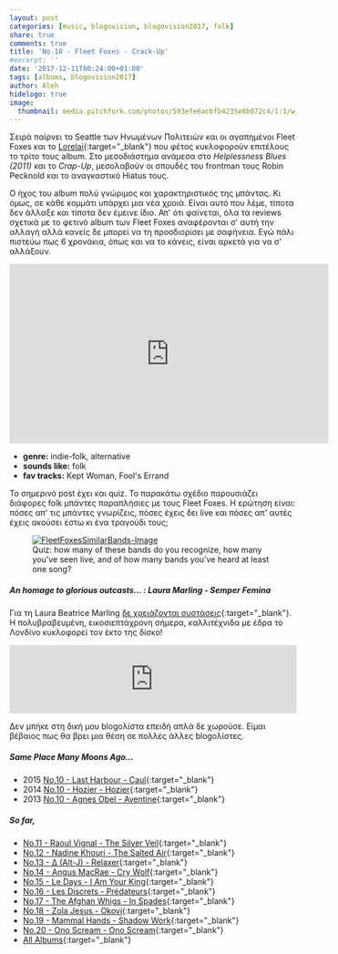 ```yaml
---
layout: post
categories: [music, blogovision, blogovision2017, folk]
share: true
comments: true
title: 'No.10 - Fleet Foxes - Crack-Up'
#excerpt: ''
date: '2017-12-11T00:24:00+01:00'
tags: [albums, blogovision2017]
author: Aleh
hidelogo: true
image:
  thumbnail: media.pitchfork.com/photos/593efe6acbfb4235e8b872c4/1:1/w_600/crack-up.jpg
---
```

Σειρά παίρνει το Seattle των Ηνωμένων Πολιτειών και οι αγαπημένοι Fleet Foxes και το [Lorelai](https://www.youtube.com/watch?v=xtFrGCJrnKc){:target="_blank"} που φέτος κυκλοφορούν επιτέλους το τρίτο τους album. Στο μεσοδιάστημα ανάμεσα στο *Helplessness Blues (2011)* και το *Crap-Up*, μεσολαβούν οι σπουδές του frontman τους Robin Pecknold και το αναγκαστικό Hiatus τους.

Ο ήχος του album πολύ γνώριμος και χαρακτηριστικός της μπάντας. Κι όμως, σε κάθε κομμάτι υπάρχει μια νέα χροιά. Είναι αυτό που λέμε, τίποτα δεν άλλαξε και τίποτα δεν έμεινε ίδιο. Απ' ότι φαίνεται, όλα τα reviews σχετικά με το φετινό album των Fleet Foxes αναφέρονται σ' αυτή την αλλαγή αλλά κανείς δε μπορεί να τη προσδιορίσει με σαφήνεια. Εγώ πάλι πιστεύω πως 6 χρονάκια, όπως και να το κάνεις, είναι αρκετά για να σ' αλλάξουν.

<iframe width="560" height="315" src="https://www.youtube.com/embed/X5hMBxYqq5c?rel=0" frameborder="0" gesture="media" allow="encrypted-media" allowfullscreen></iframe>

* **genre:** indie-folk, alternative
* **sounds like:** folk
* **fav tracks:** Kept Woman, Fool's Errand

Το σημερινό post έχει και quiz. Το παρακάτω σχέδιο παρουσιάζει διάφορες folk μπάντες παραπλήσιες με τους Fleet Foxes. Η ερώτηση είναι: πόσες απ' τις μπάντες γνωρίζεις, πόσες έχεις δει live και πόσες απ' αυτές έχεις ακούσει έστω κι ένα τραγούδι τους;

<figure>
    <a href="{{ site.external_data_url }}/images/posts/blogovision/FleetFoxesSimilarBands.PNG"><img src="{{ site.external_data_url }}/images/posts/blogovision/FleetFoxesSimilarBands.PNG" alt="FleetFoxesSimilarBands-Image" class="center"/></a>
    <figcaption>Quiz: how many of these bands do you recognize, how many you've seen live, and of how many bands you've heard at least one song? </figcaption>
</figure>

<div class="text-divider"></div>

##### <i class="fa fa-hand-o-right"></i> An homage to glorious outcasts... : Laura Marling - Semper Femina

Για τη 	Laura Beatrice Marling [δε χρειάζονται συστάσεις](/music/blogovision/blogovision2013/blogovision2013-no09/){:target="_blank"}. H πολυβραβευμένη, εικοσιεπτάχρονη σήμερα, καλλιτέχνιδα με έδρα το Λονδίνο κυκλοφορεί τον έκτο της δίσκο!

<iframe style="border: 0; width: 100%; height: 120px;" src="https://bandcamp.com/EmbeddedPlayer/album=2860686593/size=large/bgcol=ffffff/linkcol=0687f5/tracklist=false/artwork=small/track=2940649601/transparent=true/" seamless><a href="http://lauramarlingmusic.bandcamp.com/album/semper-femina">Semper Femina by Laura Marling</a></iframe>

Δεν μπήκε στη δική μου blogoλίστα επειδή απλά δε χωρούσε. Είμαι βέβαιος πως θα βρει μια θέση σε πολλές άλλες blogoλίστες.

##### <i class="fa fa-hand-o-right"></i> Same Place Many Moons Ago...

* 2015 [No.10 - Last Harbour - Caul](/music/blogovision/blogovision2015/blogovision2015-no10/){:target="_blank"}
* 2014 [No.10 - Hozier - Hozier](/music/blogovision/blogovision2014/blogovision2014-no10/){:target="_blank"}
* 2013 [No.10 - Agnes Obel - Aventine](/music/blogovision/blogovision2013/blogovision2013-no10/){:target="_blank"}

##### <i class="fa fa-hand-o-right"></i> So far,

* [No.11 - Raoul Vignal - The Silver Veil](/music/blogovision/blogovision2017/no11/){:target="_blank"}
* [No.12 - Nadine Khouri - The Salted Air](/music/blogovision/blogovision2017/no12/){:target="_blank"}
* [No.13 - ∆ (Alt-J) - Relaxer](/music/blogovision/blogovision2017/no13/){:target="_blank"}
* [No.14 - Angus MacRae - Cry Wolf](/music/blogovision/blogovision2017/no14/){:target="_blank"}
* [No.15 - Le Days - I Am Your King](/music/blogovision/blogovision2017/no15/){:target="_blank"}
* [No.16 - Les Discrets - Prédateurs](/music/blogovision/blogovision2017/no16/){:target="_blank"}
* [No.17 - The Afghan Whigs - In Spades](/music/blogovision/blogovision2017/no17/){:target="_blank"}
* [No.18 - Zola Jesus - Okovi](/music/blogovision/blogovision2017/no18/){:target="_blank"}
* [No.19 - Mammal Hands - Shadow Work](/music/blogovision/blogovision2017/no19/){:target="_blank"}
* [No.20 - Ono Scream - Ono Scream](/music/blogovision/blogovision2017/no20/){:target="_blank"}
* [All Albums](/music/new-albums-2017/){:target="_blank"}